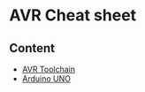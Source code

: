 # AVR Cheat sheet

## Content 

- [AVR Toolchain](/docs/avr-toolchain.md)
- [Arduino UNO](/docs/arduino-uno.md)
